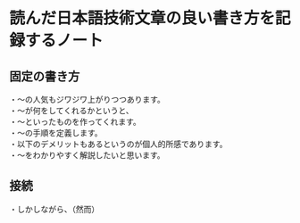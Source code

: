 # 読んだ日本語技術文章の良い書き方を記録するノート  

## 固定の書き方  
・～の人気もジワジワ上がりつつあります。  
・～が何をしてくれるかというと、  
・～といったものを作ってくれます。  
・～の手順を定義します。  
・以下のデメリットもあるというのが個人的所感であります。  
・～をわかりやすく解説したいと思います。  

## 接続  
・しかしながら、（然而）  
